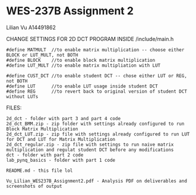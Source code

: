 # WES-237B Assignment 2
Lilian Vu
A14491862

CHANGE SETTINGS FOR 2D DCT PROGRAM INSIDE /include/main.h
	
 	#define MATMULT  //to enable matrix multiplication -- choose either BLOCK or LUT_MULT, not BOTH
	#define BLOCK    //to enable block matrix multiplication 
	#define LUT_MULT //to enable matrix multipliation with LUT 

	#define CUST_DCT //to enable student DCT -- chose either LUT or REG, not BOTH
	#define LUT      //to enable LUT usage inside student DCT
	#define REG      //to revert back to original version of student DCT without LUTs

FILES:

	2d_dct - folder with part 3 and part 4 code
	2d_dct_BMM.zip - zip folder with settings already configured to run Block Matrix Multiplication
	2d_dct_LUT.zip - zip file with settings already configured to run LUT for DCT and LUT for Matrix Multiplication
	2d_dct_regular.zip - zip file with settings to run naive matrix multiplication and regulat student DCT before any modifications
	dct - folder with part 2 code
	lab_pynq_basics - folder with part 1 code
 
	README.md - this file lol
 
	Vu_Lilian_WES237B_Assignment2.pdf - Analysis PDF on deliverables and screenshots of output

